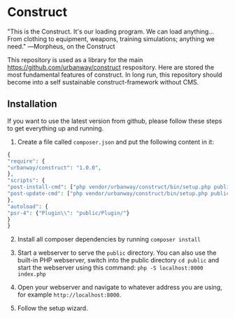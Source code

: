 # Construct
"This is the Construct. It's our loading program. We can load anything... From clothing to equipment, weapons, training simulations; anything we need."  ―Morpheus, on the Construct



This repository is used as a library for the main https://github.com/urbanway/construct respository. Here are stored the most fundamental features of construct. In long run, this repository should become into a self sustainable construct-framework without CMS.

## Installation

If you want to use the latest version from github, please follow these steps to get everything up and running.

1. Create a file called `composer.json` and put the following content in it:

```php
{
"require": {
"urbanway/construct": "1.0.0",
},
"scripts": {
"post-install-cmd": ["php vendor/urbanway/construct/bin/setup.php public"],
"post-update-cmd": ["php vendor/urbanway/construct/bin/setup.php public"]
},
"autoload": {
"psr-4": {"Plugin\\": "public/Plugin/"}
}
}
```

2. Install all composer dependencies by running `composer install`

3. Start a webserver to serve the `public` directory. You can also use the built-in PHP webserver, switch into the public directory `cd public` and start the webserver using this command: `php -S localhost:8000 index.php`

4. Open your webserver and navigate to whatever address you are using, for example `http://localhost:8000`.

5. Follow the setup wizard.
